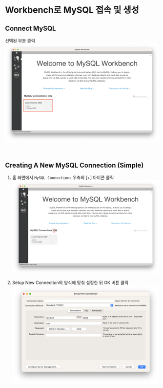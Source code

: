 # Workbench로 MySQL 접속 및 생성

## Connect MySQL

선택된 부분 클릭
![Screenshot](./img/%EC%8A%A4%ED%81%AC%EB%A6%B0%EC%83%B7%202023-02-08%20%EC%98%A4%ED%9B%84%203.21.37.png)

<br>

## Creating A New MySQL Connection (Simple)

1. 홈 화면에서 `MySQL Connections` 우측의 [+] 아이콘 클릭
   ![Screenshot](./img/%EC%8A%A4%ED%81%AC%EB%A6%B0%EC%83%B7%202023-02-08%20%EC%98%A4%ED%9B%84%203.12.55.png)

2. Setup New Connection의 양식에 맞춰 설정한 뒤 OK 버튼 클릭
   ![Sreenshot](./img/%EC%8A%A4%ED%81%AC%EB%A6%B0%EC%83%B7%202023-02-08%20%EC%98%A4%ED%9B%84%203.15.55.png)
